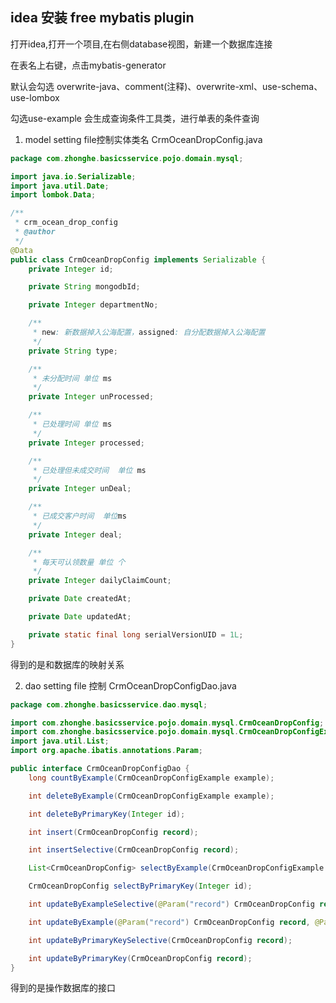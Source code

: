 ## idea 安装 free mybatis plugin
打开idea,打开一个项目,在右侧database视图，新建一个数据库连接

在表名上右键，点击mybatis-generator

默认会勾选 overwrite-java、comment(注释)、overwrite-xml、use-schema、use-lombox

勾选use-example  会生成查询条件工具类，进行单表的条件查询

1. model setting file控制实体类名 CrmOceanDropConfig.java
```java
package com.zhonghe.basicsservice.pojo.domain.mysql;

import java.io.Serializable;
import java.util.Date;
import lombok.Data;

/**
 * crm_ocean_drop_config
 * @author 
 */
@Data
public class CrmOceanDropConfig implements Serializable {
    private Integer id;

    private String mongodbId;

    private Integer departmentNo;

    /**
     * new: 新数据掉入公海配置，assigned: 自分配数据掉入公海配置
     */
    private String type;

    /**
     * 未分配时间 单位 ms
     */
    private Integer unProcessed;

    /**
     * 已处理时间 单位 ms
     */
    private Integer processed;

    /**
     * 已处理但未成交时间  单位 ms
     */
    private Integer unDeal;

    /**
     * 已成交客户时间  单位ms
     */
    private Integer deal;

    /**
     * 每天可认领数量 单位 个
     */
    private Integer dailyClaimCount;

    private Date createdAt;

    private Date updatedAt;

    private static final long serialVersionUID = 1L;
}
```
得到的是和数据库的映射关系

2. dao setting file 控制 CrmOceanDropConfigDao.java
```java
package com.zhonghe.basicsservice.dao.mysql;

import com.zhonghe.basicsservice.pojo.domain.mysql.CrmOceanDropConfig;
import com.zhonghe.basicsservice.pojo.domain.mysql.CrmOceanDropConfigExample;
import java.util.List;
import org.apache.ibatis.annotations.Param;

public interface CrmOceanDropConfigDao {
    long countByExample(CrmOceanDropConfigExample example);

    int deleteByExample(CrmOceanDropConfigExample example);

    int deleteByPrimaryKey(Integer id);

    int insert(CrmOceanDropConfig record);

    int insertSelective(CrmOceanDropConfig record);

    List<CrmOceanDropConfig> selectByExample(CrmOceanDropConfigExample example);

    CrmOceanDropConfig selectByPrimaryKey(Integer id);

    int updateByExampleSelective(@Param("record") CrmOceanDropConfig record, @Param("example") CrmOceanDropConfigExample example);

    int updateByExample(@Param("record") CrmOceanDropConfig record, @Param("example") CrmOceanDropConfigExample example);

    int updateByPrimaryKeySelective(CrmOceanDropConfig record);

    int updateByPrimaryKey(CrmOceanDropConfig record);
}
```
得到的是操作数据库的接口